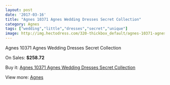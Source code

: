 ```yaml
---
layout: post
date: '2017-03-16'
title: "Agnes 10371 Agnes Wedding Dresses Secret Collection"
category: Agnes
tags: ["wedding","little","dresses","secret","unique"]
image: http://img.hectodress.com/320-thickbox_default/agnes-10371-agnes-wedding-dresses-secret-collection.jpg
---
```

Agnes 10371 Agnes Wedding Dresses Secret Collection

On Sales: **$258.72**
<a href="https://www.hectodress.com/agnes/182-agnes-10371-agnes-wedding-dresses-secret-collection.html"><amp-img layout="responsive" width="600" height="600" src="//img.hectodress.com/320-thickbox_default/agnes-10371-agnes-wedding-dresses-secret-collection.jpg" alt="Agnes 10371 Agnes Wedding Dresses Secret Collection 0" /></a>
<a href="https://www.hectodress.com/agnes/182-agnes-10371-agnes-wedding-dresses-secret-collection.html"><amp-img layout="responsive" width="600" height="600" src="//img.hectodress.com/321-thickbox_default/agnes-10371-agnes-wedding-dresses-secret-collection.jpg" alt="Agnes 10371 Agnes Wedding Dresses Secret Collection 1" /></a>

Buy it: [Agnes 10371 Agnes Wedding Dresses Secret Collection](https://www.hectodress.com/agnes/182-agnes-10371-agnes-wedding-dresses-secret-collection.html "Agnes 10371 Agnes Wedding Dresses Secret Collection")

View more: [Agnes](https://www.hectodress.com/6-agnes "Agnes")